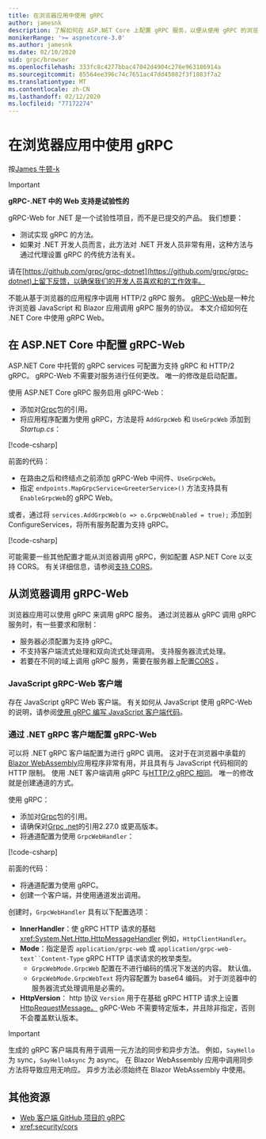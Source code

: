 ```yaml
---
title: 在浏览器应用中使用 gRPC
author: jamesnk
description: 了解如何在 ASP.NET Core 上配置 gRPC 服务，以便从使用 gRPC 的浏览器应用程序调用。
monikerRange: '>= aspnetcore-3.0'
ms.author: jamesnk
ms.date: 02/10/2020
uid: grpc/browser
ms.openlocfilehash: 333fc8c4277bbac47042d4904c276e963186914a
ms.sourcegitcommit: 85564ee396c74c7651ac47dd45082f3f1803f7a2
ms.translationtype: MT
ms.contentlocale: zh-CN
ms.lasthandoff: 02/12/2020
ms.locfileid: "77172274"
---
```

# <a name="use-grpc-in-browser-apps"></a>在浏览器应用中使用 gRPC

按[James 牛顿-k](https://twitter.com/jamesnk)

> [!IMPORTANT]
> **gRPC-.NET 中的 Web 支持是试验性的**
>
> gRPC-Web for .NET 是一个试验性项目，而不是已提交的产品。 我们想要：
>
> * 测试实现 gRPC 的方法。
> * 如果对 .NET 开发人员而言，此方法对 .NET 开发人员非常有用，这种方法与通过代理设置 gRPC 的传统方法有关。
>
> 请在[https://github.com/grpc/grpc-dotnet](https://github.com/grpc/grpc-dotnet)上留下反馈，以确保我们的开发人员喜欢和的工作效率。

不能从基于浏览器的应用程序中调用 HTTP/2 gRPC 服务。 [gRPC-Web](https://github.com/grpc/grpc/blob/master/doc/PROTOCOL-WEB.md)是一种允许浏览器 JavaScript 和 Blazor 应用调用 gRPC 服务的协议。 本文介绍如何在 .NET Core 中使用 gRPC Web。

## <a name="configure-grpc-web-in-aspnet-core"></a>在 ASP.NET Core 中配置 gRPC-Web

ASP.NET Core 中托管的 gRPC services 可配置为支持 gRPC 和 HTTP/2 gRPC。 gRPC-Web 不需要对服务进行任何更改。 唯一的修改是启动配置。

使用 ASP.NET Core gRPC 服务启用 gRPC-Web：

* 添加对[Grpc](https://www.nuget.org/packages/Grpc.AspNetCore.Web)包的引用。
* 将应用程序配置为使用 gRPC，方法是将 `AddGrpcWeb` 和 `UseGrpcWeb` 添加到*Startup.cs*：

[!code-csharp[](~/grpc/browser/sample/Startup.cs?name=snippet_1&highlight=10,14)]

前面的代码：

* 在路由之后和终结点之前添加 gRPC-Web 中间件、`UseGrpcWeb`。
* 指定 `endpoints.MapGrpcService<GreeterService>()` 方法支持具有 `EnableGrpcWeb`的 gRPC Web。 

或者，通过将 `services.AddGrpcWeb(o => o.GrpcWebEnabled = true);` 添加到 ConfigureServices，将所有服务配置为支持 gRPC。

[!code-csharp[](~/grpc/browser/sample/AllServicesSupportExample_Startup.cs?name=snippet_1&highlight=6,13)]

可能需要一些其他配置才能从浏览器调用 gRPC，例如配置 ASP.NET Core 以支持 CORS。 有关详细信息，请参阅[支持 CORS](xref:security/cors)。

## <a name="call-grpc-web-from-the-browser"></a>从浏览器调用 gRPC-Web

浏览器应用可以使用 gRPC 来调用 gRPC 服务。 通过浏览器从 gRPC 调用 gRPC 服务时，有一些要求和限制：

* 服务器必须配置为支持 gRPC。
* 不支持客户端流式处理和双向流式处理调用。 支持服务器流式处理。
* 若要在不同的域上调用 gRPC 服务，需要在服务器上配置[CORS](xref:security/cors) 。

### <a name="javascript-grpc-web-client"></a>JavaScript gRPC-Web 客户端

存在 JavaScript gRPC Web 客户端。 有关如何从 JavaScript 使用 gRPC-Web 的说明，请参阅[使用 gRPC 编写 JavaScript 客户端代码](https://github.com/grpc/grpc-web/tree/master/net/grpc/gateway/examples/helloworld#write-client-code)。

### <a name="configure-grpc-web-with-the-net-grpc-client"></a>通过 .NET gRPC 客户端配置 gRPC-Web

可以将 .NET gRPC 客户端配置为进行 gRPC 调用。 这对于在浏览器中承载的[Blazor WebAssembly](xref:blazor/index#blazor-webassembly)应用程序非常有用，并且具有与 JavaScript 代码相同的 HTTP 限制。 使用 .NET 客户端调用 gRPC 与[HTTP/2 gRPC 相同](xref:grpc/client)。 唯一的修改就是创建通道的方式。

使用 gRPC：

* 添加对[Grpc](https://www.nuget.org/packages/Grpc.Net.Client.Web)包的引用。
* 请确保对[Grpc .net](https://www.nuget.org/packages/Grpc.Net.Client)的引用2.27.0 或更高版本。
* 将通道配置为使用 `GrpcWebHandler`：

[!code-csharp[](~/grpc/browser/sample/Handler.cs?name=snippet_1)]

前面的代码：

* 将通道配置为使用 gRPC。
* 创建一个客户端，并使用通道发出调用。

创建时，`GrpcWebHandler` 具有以下配置选项：

* **InnerHandler**：使 gRPC HTTP 请求的基础 <xref:System.Net.Http.HttpMessageHandler> 例如，`HttpClientHandler`。
* **Mode**：指定是否 `application/grpc-web` 或 `application/grpc-web-text``Content-Type` gRPC HTTP 请求请求的枚举类型。
    * `GrpcWebMode.GrpcWeb` 配置在不进行编码的情况下发送的内容。 默认值。
    * `GrpcWebMode.GrpcWebText` 将内容配置为 base64 编码。 对于浏览器中的服务器流式处理调用是必需的。
* **HttpVersion**： http 协议 `Version` 用于在基础 gRPC HTTP 请求上设置[HttpRequestMessage。](xref:System.Net.Http.HttpRequestMessage.Version) gRPC-Web 不需要特定版本，并且除非指定，否则不会覆盖默认版本。

> [!IMPORTANT]
> 生成的 gRPC 客户端具有用于调用一元方法的同步和异步方法。 例如，`SayHello` 为 sync，`SayHelloAsync` 为 async。 在 Blazor WebAssembly 应用中调用同步方法将导致应用无响应。 异步方法必须始终在 Blazor WebAssembly 中使用。

## <a name="additional-resources"></a>其他资源

* [Web 客户端 GitHub 项目的 gRPC](https://github.com/grpc/grpc-web)
* <xref:security/cors>
